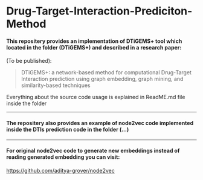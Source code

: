 # Drug-Target-Interaction-Prediciton-Method
 
#### This repositery provides an implementation of DTiGEMS+ tool  which located in the folder (DTiGEMS+) and described in a research paper:
(To be published):

> DTiGEMS+: a network-based method for computational Drug-Target Interaction prediction using graph embedding, graph mining, and similarity-based techniques

Everything about the source code usage is explained in ReadME.md file inside the folder

---

#### The repositery also provides an example of node2vec code implemented inside the DTIs prediction code in the folder (...)

---

#### For original node2vec code to generate new embeddings instead of reading generated embedding you can visit:

https://github.com/aditya-grover/node2vec
